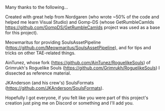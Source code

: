 Many thanks to the following...

Created with great help from Nordgaren (who wrote ~50% of the code and helped me learn Visual Studio) and Gomp-DS (whose GetRumbleCamIds https://github.com/GompDS/GetRumbleCamIds project was used as a base for this project).

Meowmaritus for providing SoulsAssetPipeline (https://github.com/Meowmaritus/SoulsAssetPipeline), and for tips and tricks on other TAE-related things.

AinTunez, whose fork (https://github.com/AinTunez/RoguelikeSouls) of Grimrukh's Roguelike Souls (https://github.com/Grimrukh/RoguelikeSouls) I dissected as reference material.

JKAnderson (and his crew's) SoulsFormats (https://github.com/JKAnderson/SoulsFormats).

Hopefully I got everyone, if you felt like you were part of this project's creation just ping me on Discord or something and I'll add you.
